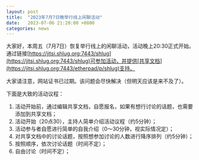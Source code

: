 ```yaml
---
layout: post
title:  "2023年7月7日晚举行线上闲聊活动"
date:   2023-07-06 21:20:00 +0800
categories: news
---
```

大家好，本周五（7月7日）恢复举行线上的闲聊活动，活动晚上20:30正式开始。通过链接[https://jitsi.shlug.org:7443/shlug](https://jitsi.shlug.org:7443/shlug)可参加活动，并提供[共享文档](https://jitsi.shlug.org:7443/etherpad/p/shlug)支持。

大家请注意，网站证书已过期。该问题会尽快解决（但明天应该是来不及了）。

下面是大致的活动议程：

1. 活动开始前，通过编辑共享文档，自愿报名，如果有想行讨论的话题，也需要添加到共享文档；
2. 活动开始（20点30），主持人简单介绍活动议程（约5分钟）；
3. 活动参与者自愿进行简单的自我介绍（0～30分钟，视实际情况定）；
4. 对共享文档中的讨论话题，按照想参加讨论的人数进行降序排列（约5分钟）；
5. 按照顺序，依次讨论话题（时间不定）；
6. 自由讨论（时间不定）；
